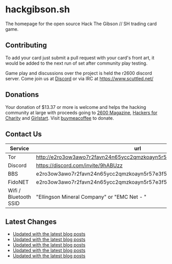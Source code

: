 # hackgibson.sh
The homepage for the open source Hack The Gibson // SH trading card game.


## Contributing

To add your card just submit a pull request with your card's front art, it would be added to the next run of set after community play testing.

Game play and discussions over the project is held the r2600 discord server. Come join us at [Discord](https://discord.com/invite/9hABUzz) or via IRC at https://www.scuttled.net/


## Donations

Your donation of $13.37 or more is welcome and helps the hacking community at large with proceeds going to [2600 Magazine](https://2600.com/), [Hackers for Charity](https://hackersforcharity.org) and [Girlstart](https://girlstart.org).  Visit [buymeacoffee](https://www.buymeacoffee.com/hackgibson.sh) to donate.


## Contact Us

Service | url
-|-
Tor | http://e2ro3ow3awo7r2favn24n65ycc2qmzkoayn5r57e3f56nvjwdcgg32ad.onion
Discord | https://discord.com/invite/9hABUzz
BBS | e2ro3ow3awo7r2favn24n65ycc2qmzkoayn5r57e3f56nvjwdcgg32ad.onion:23
FidoNET | e2ro3ow3awo7r2favn24n65ycc2qmzkoayn5r57e3f56nvjwdcgg32ad.onion:24554
Wifi / Bluetooth SSID | "Ellingson Mineral Company" or "EMC Net - <fidonet address>"

## Latest Changes
<!-- BLOG-POST-LIST:START -->
- [Updated with the latest blog posts](https://github.com/DFW2600/hackgibson.sh/commit/4bcd12ff3be1d3f4e0d5caae2298586e2356e9fe)
- [Updated with the latest blog posts](https://github.com/DFW2600/hackgibson.sh/commit/924fa17a04e7a391d520c7a0e0b47fec585c65a8)
- [Updated with the latest blog posts](https://github.com/DFW2600/hackgibson.sh/commit/8b8352dfef68981e3795f886ed863138bbd7bd0e)
- [Updated with the latest blog posts](https://github.com/DFW2600/hackgibson.sh/commit/a2b392e85ac3054b7be1bf4b52fb79605f132c5b)
- [Updated with the latest blog posts](https://github.com/DFW2600/hackgibson.sh/commit/8691a1f707e34555aed4becf9dafd0b4adfdb25f)
<!-- BLOG-POST-LIST:END -->
